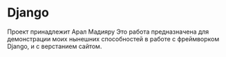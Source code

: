 # Django
Проект принадлежит Арал Мадияру 
Это работа предназначена для демонстрации моих нынешних способностей в работе с фреймворком Django, и с верстанием сайтом.
